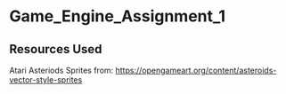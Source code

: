 # Game_Engine_Assignment_1
 
## Resources Used
Atari Asteriods Sprites from: https://opengameart.org/content/asteroids-vector-style-sprites